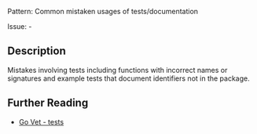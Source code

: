Pattern: Common mistaken usages of tests/documentation

Issue: -

## Description

Mistakes involving tests including functions with incorrect names or
signatures and example tests that document identifiers not in the package.

## Further Reading

* [Go Vet - tests](https://golang.org/cmd/vet/#hdr-Common_mistaken_usages_of_tests/documentation)